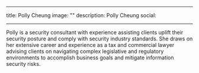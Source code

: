 
---
title: Polly Cheung
image: ""
description: Polly Cheung
social:

---

Polly is a security consultant with experience assisting clients uplift their security posture and comply with security industry standards. She draws on her extensive career and experience as a tax and commercial lawyer advising clients on navigating complex legislative and regulatory environments to accomplish business goals and mitigate information security risks.